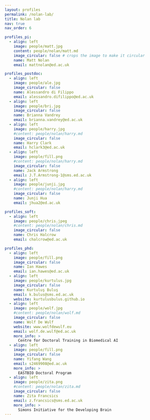 ```yaml
---
layout: profiles
permalink: /nolan-lab/
title: Nolan lab
nav: true
nav_order: 6

profiles_pi:
  - align: left
    image: people/matt.jpg
    content: people/nolan/matt.md
    image_circular: false # crops the image to make it circular
    name: Matt Nolan
    email: mattnolan@ed.ac.uk

profiles_postdoc:
  - align: left
    image: people/ale.jpg
    image_circular: false
    name: Alessandro di Filippo
    email: alessandro.difilippo@ed.ac.uk
  - align: left
    image: people/bri.jpg
    image_circular: false
    name: Brianna Vandrey
    email: brianna.vandrey@ed.ac.uk
  - align: left
    image: people/harry.jpg
    #content: people/nolan/harry.md
    image_circular: false
    name: Harry Clark
    email: hclark3@ed.ac.uk
  - align: left
    image: people/fill.png
    #content: people/nolan/harry.md
    image_circular: false
    name: Jack Armstrong
    email: J.T.Armstrong-1@sms.ed.ac.uk
  - align: left
    image: people/junji.jpg
    #content: people/nolan/harry.md
    image_circular: false
    name: Junji Hua
    email: jhua2@ed.ac.uk

profiles_soft:
  - align: left
    image: people/chris.jpeg
    #content: people/nolan/chris.md
    image_circular: false
    name: Chris Halcrow
    email: chalcrow@ed.ac.uk

profiles_phd:
  - align: left
    image: people/fill.png
    image_circular: false
    name: Ian Hawes
    email: ian.hawes@ed.ac.uk
  - align: left
    image: people/kurtulus.jpg
    image_circular: false
    name: Kurtuluş Buluş
    email: k.bulus@sms.ed.ac.uk
    website: kurtulusbulus.github.io
  - align: left
    image: people/wolf.jpg
    #content: people/nolan/wolf.md
    image_circular: false
    name: Wolf De Wulf
    website: www.wolfdewulf.eu
    email: wolf.de.wulf@ed.ac.uk
    more_info: >
      Centre for Doctoral Training in Biomedical AI
  - align: left
    image: people/fill.png
    image_circular: false
    name: Yifang Wang
    email: s2469908@ed.ac.uk
    more_info: >
      EASTBIO Doctoral Program
  - align: left
    image: people/zita.png
    #content: people/nolan/zita.md
    image_circular: false
    name: Zita Francsics
    email: z.francsics@sms.ed.ac.uk
    more_info: >
      Simons Initiative for the Developing Brain
---
```

